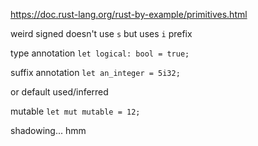 https://doc.rust-lang.org/rust-by-example/primitives.html

weird signed doesn't use `s` but uses `i` prefix

type annotation
`let logical: bool = true;`

suffix annotation
`let an_integer = 5i32;`

or default used/inferred

mutable
`let mut mutable = 12;`

shadowing... hmm

